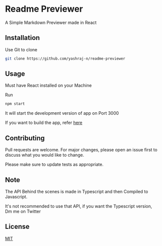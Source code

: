 
# Readme Previewer
A Simple Markdown Previewer made in React

 ## Installation
Use Git to clone

```bash
git clone https://github.com/yashraj-n/readme-previewer
```

 ## Usage
Must have React installed on your Machine

Run 
```bash
npm start
````
It will start the development version of app on Port 3000

If you want to build the app, refer [here](https://reactjs.org/docs/faq-build.html)

 ## Contributing
Pull requests are welcome. For major changes, please open an issue first to discuss what you would like to change.

Please make sure to update tests as appropriate.

 ## Note
The API Behind the scenes is made in Typescript and then Compiled to Javascript.

It's not recommended to use that API, if you want the Typescript version, Dm me on Twitter

 ## License
[MIT](https://choosealicense.com/licenses/mit/)
